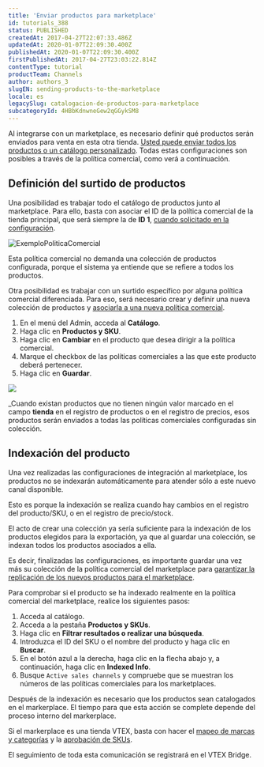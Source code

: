 ```yaml
---
title: 'Enviar productos para marketplace'
id: tutorials_388
status: PUBLISHED
createdAt: 2017-04-27T22:07:33.486Z
updatedAt: 2020-01-07T22:09:30.400Z
publishedAt: 2020-01-07T22:09:30.400Z
firstPublishedAt: 2017-04-27T23:03:22.814Z
contentType: tutorial
productTeam: Channels
author: authors_3
slugEN: sending-products-to-the-marketplace
locale: es
legacySlug: catalogacion-de-productos-para-marketplace
subcategoryId: 4HBbKdnwneGew2qGGykSM8
---
```


Al integrarse con un marketplace, es necesario definir qué productos serán enviados para venta en esta otra tienda. [Usted puede enviar todos los productos o un catálogo personalizado](/es/tutorial/configurar-politica-comercial-para-marketplace). Todas estas configuraciones son posibles a través de la política comercial, como verá a continuación.

## Definición del surtido de productos

Una posibilidad es trabajar todo el catálogo de productos junto al marketplace. Para ello, basta con asociar el ID de la política comercial de la tienda principal, que será siempre la de **ID 1**, [cuando solicitado en la configuración](/es/tutorial/integrando-con-marketplace).

![ExemploPoliticaComercial](//images.contentful.com/alneenqid6w5/37CzxbrZ9KciYm4G2gK0MK/54a58d8fa3a53dcf310caa2769e53174/ExemploPoliticaComercial.png)

Esta política comercial no demanda una colección de productos configurada, porque el sistema ya entiende que se refiere a todos los productos.

Otra posibilidad es trabajar con un surtido específico por alguna política comercial diferenciada. Para eso, será necesario crear y definir una nueva colección de productos y [asociarla a una nueva política comercial](/en/tutorial/configuring-a-marketplace-sales-policy/).

1. En el menú del Admin, acceda al __Catálogo__.
2. Haga clic en **Productos y SKU**.
3. Haga clic en **Cambiar** en el producto que desea dirigir a la política comercial.
4. Marque el checkbox de las políticas comerciales a las que este producto deberá pertenecer.
5. Haga clic en __Guardar__.

![](//images.contentful.com/alneenqid6w5/2Fp2Y3qFF6SCwQaQI2iEiC/fae0654d1685f1f625794180044ae6a6/loja-cadastro-produto.gif)

_Cuando existan productos que no tienen ningún valor marcado en el campo **tienda** en el registro de productos o en el registro de precios, esos productos serán enviados a todas las políticas comerciales configuradas sin colección.

## Indexación del producto

Una vez realizadas las configuraciones de integración al marketplace, los productos no se indexarán automáticamente para atender sólo a este nuevo canal disponible.

Esto es porque la indexación se realiza cuando hay cambios en el registro del producto/SKU, o en el registro de precio/stock.

El acto de crear una colección ya sería suficiente para la indexación de los productos elegidos para la exportación, ya que al guardar una colección, se indexan todos los productos asociados a ella.

Es decir, finalizadas las configuraciones, es importante guardar una vez más su colección de la política comercial del marketplace para [garantizar la replicación de los nuevos productos para el marketplace](/es/tutorial/entendiendo-el-funcionamento-de-la-indexacion).

Para comprobar si el producto se ha indexado realmente en la política comercial del marketplace, realice los siguientes pasos:

1. Acceda al catálogo.
2. Acceda a la pestaña __Productos y SKUs__.
3. Haga clic en __Filtrar resultados o realizar una búsqueda__.
4. Introduzca el ID del SKU o el nombre del producto y haga clic en __Buscar__.
5. En el botón azul a la derecha, haga clic en la flecha abajo y, a continuación, haga clic en __Indexed Info__.
6. Busque `Active sales channels` y compruebe que se muestran los números de las políticas comerciales para los marketplaces.

Después de la indexación es necesario que los productos sean catalogados en el markerplace. El tiempo para que esta acción se complete depende del proceso interno del markerplace.

Si el markerplace es una tienda VTEX, basta con hacer el [mapeo de marcas y categorías](/es/tutorial/mapeo-de-categorias-y-marcas-para-marketplace/) y la [aprobación de SKUs](/es/tutorial/aprobacion-de-sugerencias-de-skus).

El seguimiento de toda esta comunicación se registrará en el VTEX Bridge.
